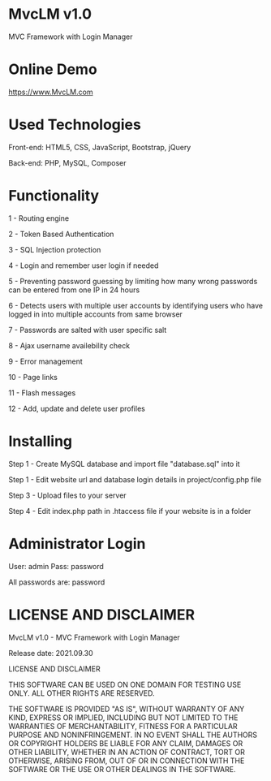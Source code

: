 # MvcLM v1.0

MVC Framework with Login Manager


# Online Demo

https://www.MvcLM.com


# Used Technologies

Front-end: HTML5, CSS, JavaScript, Bootstrap, jQuery

Back-end: PHP, MySQL, Composer


# Functionality

1 - Routing engine

2 - Token Based Authentication

3 - SQL Injection protection

4 - Login and remember user login if needed

5 - Preventing password guessing by limiting how many wrong passwords can be entered from one IP in 24 hours

6 - Detects users with multiple user accounts by identifying users who have logged in into multiple accounts from same browser

7 - Passwords are salted with user specific salt

8 - Ajax username availebility check

9 - Error management

10 - Page links

11 - Flash messages

12 - Add, update and delete user profiles


# Installing

Step 1 - Create MySQL database and import file "database.sql" into it

Step 1 - Edit website url and database login details in project/config.php file

Step 3 - Upload files to your server

Step 4 - Edit index.php path in .htaccess file if your website is in a folder


# Administrator Login
User: admin
Pass: password

All passwords are: password


# LICENSE AND DISCLAIMER

MvcLM v1.0 - MVC Framework with Login Manager

Release date: 2021.09.30

LICENSE AND DISCLAIMER

THIS SOFTWARE CAN BE USED ON ONE DOMAIN FOR TESTING USE ONLY.
ALL OTHER RIGHTS ARE RESERVED.

THE SOFTWARE IS PROVIDED "AS IS", WITHOUT WARRANTY OF ANY KIND, EXPRESS OR
IMPLIED, INCLUDING BUT NOT LIMITED TO THE WARRANTIES OF MERCHANTABILITY,
FITNESS FOR A PARTICULAR PURPOSE AND NONINFRINGEMENT. IN NO EVENT SHALL THE
AUTHORS OR COPYRIGHT HOLDERS BE LIABLE FOR ANY CLAIM, DAMAGES OR OTHER
LIABILITY, WHETHER IN AN ACTION OF CONTRACT, TORT OR OTHERWISE, ARISING FROM,
OUT OF OR IN CONNECTION WITH THE SOFTWARE OR THE USE OR OTHER DEALINGS IN THE
SOFTWARE.